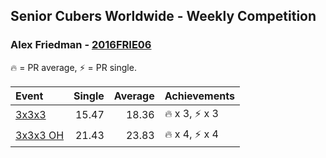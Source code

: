 ## Senior Cubers Worldwide - Weekly Competition
### Alex Friedman - [2016FRIE06](https://www.worldcubeassociation.org/persons/2016FRIE06)

🔥 = PR average, ⚡ = PR single.

| Event | Single | Average | Achievements|
| :-- | --: | --: | :-- |
| [3x3x3](alex_friedman/333.md) | 15.47 | 18.36 | <span style="white-space: nowrap">🔥 x 3, ⚡ x 3</span> |
| [<span style="white-space: nowrap">3x3x3 OH</span>](alex_friedman/333oh.md) | 21.43 | 23.83 | <span style="white-space: nowrap">🔥 x 4, ⚡ x 4</span> |

<!-- Global site tag (gtag.js) - Google Analytics -->
<script async src="https://www.googletagmanager.com/gtag/js?id=UA-86348435-3"></script>
<script>window.dataLayer = window.dataLayer || []; function gtag() {dataLayer.push(arguments);} gtag('js', new Date()); gtag('config', 'UA-86348435-3');</script>
